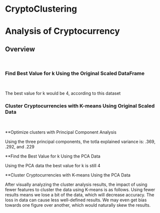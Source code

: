 # CryptoClustering
<h1>Analysis of Cryptocurrency</h1>

<h2>Overview</h2><br>
<h3>Find Best Value for k Using the Original Scaled DataFrame</h3><br>
<p> The best value for k would be 4, according to this dataset</p>

<h3>Cluster Cryptocurrencies with K-means Using Original Scaled Data</h3><br>
<p></p>

**Optimize clusters with Principal Component Analysis<br>
<p>Using the three principal components, the totla explained variance is: .369, .292, and .229</p>

**Find the Best Value for k Using the PCA Data<br>
<p>Using the PCA data the best value for k is still 4 </p>

**Cluster Cryptocurrencies with K-means Using the PCA Data<br>
<p>After visually analyzing the cluster analysis results, the impact of using fewer features to cluster the data using K-means is as follows. Using fewer results means we lose a bit of the data, which will decrease accuracy. The loss in data can cause less well-defined results. We may even get bias towards one figure over another, which would naturally skew the results.</p>
